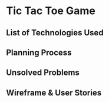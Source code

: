 # Tic Tac Toe Game


## List of Technologies Used

## Planning Process


## Unsolved Problems


## Wireframe & User Stories
